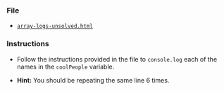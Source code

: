 ### File

* [`array-logs-unsolved.html`](array-logs-unsolved.html)

### Instructions

* Follow the instructions provided in the file to `console.log` each of the names in the `coolPeople` variable.

* **Hint:** You should be repeating the same line 6 times.
